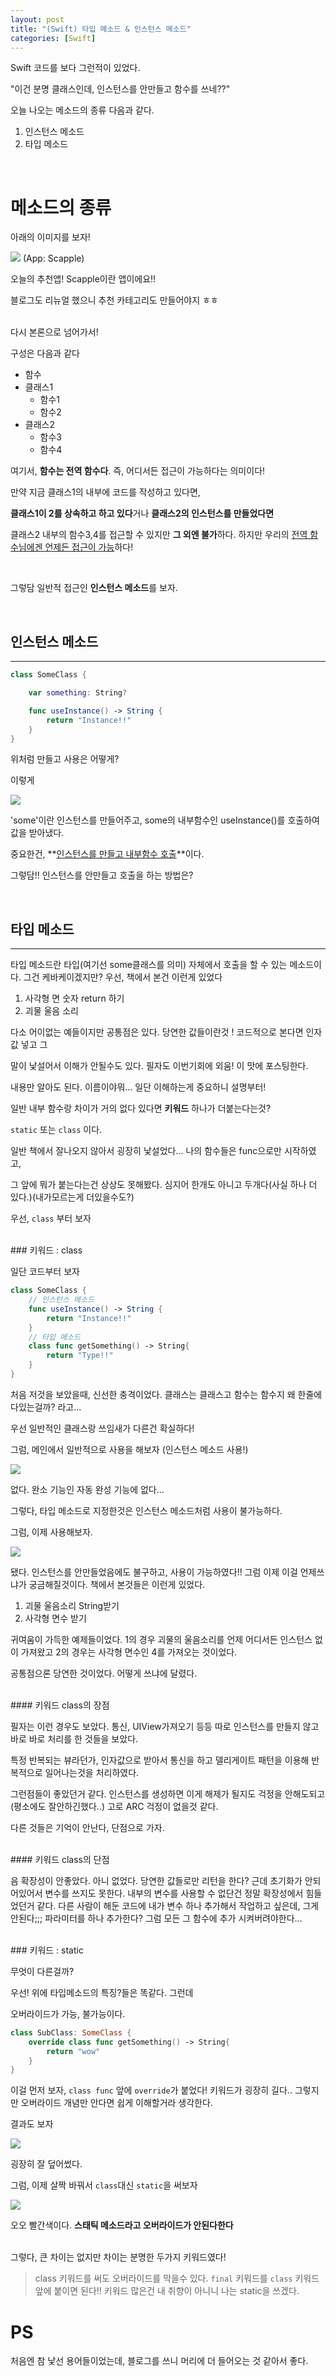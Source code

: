 ```yaml
---
layout: post                       
title: "(Swift) 타입 메소드 & 인스턴스 메소드"
categories: [Swift]
---
```


Swift 코드를 보다 그런적이 있었다.

"이건 분명 클래스인데, 인스턴스를 안만들고 함수를 쓰네??"



오늘 나오는 메소드의 종류 다음과 같다.

1. 인스턴스 메소드
2. 타입 메소드

<br>

# 메소드의 종류
아래의 이미지를 보자!

![](https://jiseobkim.github.io/static/img/_post/2018-10-05/img1.png)
(App: Scapple)

오늘의 추천앱! Scapple이란 앱이에요!!

블로그도 리뉴얼 했으니 추천 카테고리도 만들어야지 ㅎㅎ

<br>
다시 본론으로 넘어가서!

구성은 다음과 같다
- 함수
- 클래스1
  - 함수1
  - 함수2
- 클래스2
  - 함수3
  - 함수4

여기서, **함수는 전역 함수다**. 즉, 어디서든 접근이 가능하다는 의미이다!

만약 지금 클래스1의 내부에 코드를 작성하고 있다면,

**클래스1이 2를 상속하고 하고 있다**거나 **클래스2의 인스턴스를 만들었다면**

클래스2 내부의 함수3,4를 접근할 수 있지만 **그 외엔 불가**하다. 하지만 우리의 <u>전역 함수님에겐 언제든 접근이 가능</u>하다!

<br>

그렇담 일반적 접근인 **인스턴스 메소드**를 보자.

<br>

## 인스턴스 메소드

---



```swift
class SomeClass {

    var something: String?

    func useInstance() -> String {
        return "Instance!!"
    }
}
```



위처럼 만들고 사용은 어떻게?

이렇게

![](https://jiseobkim.github.io/static/img/_post/2018-10-05/img2.png)



'some'이란 인스턴스를 만들어주고, some의 내부함수인 useInstance()를 호출하여 값을 받아냈다.

중요한건, **<u>인스턴스를 만들고 내부함수 호출</u>**이다.

그렇담!! 인스턴스를 안만들고 호출을 하는 방법은?

<br>

## 타입 메소드

---





타입 메소드란 타입(여기선 some클래스를 의미) 자체에서 호출을 할 수 있는 메소드이다.
그건 케바케이겠지만? 우선, 책에서 본건 이런게 있었다
1. 사각형 면 숫자 return 하기
2. 괴물 울음 소리

다소 어이없는 예들이지만 공통점은 있다. 당연한 값들이란것 !
코드적으로 본다면 인자값 넣고 그

말이 낯설어서 이해가 안될수도 있다. 필자도 이번기회에 외움! 이 맛에 포스팅한다.

내용만 알아도 된다. 이름이야뭐... 일단 이해하는게 중요하니 설명부터!



일반 내부 함수랑 차이가 거의 없다 있다면 **키워드** 하나가 더붙는다는것?

`static`  또는 `class` 이다.



일반 책에서 잘나오지 않아서 굉장히 낯설었다... 나의 함수들은 func으로만 시작하였고,

그 앞에 뭐가 붙는다는건 상상도 못해봤다. 심지어 한개도 아니고 두개다(사실 하나 더 있다.)(내가모르는게 더있을수도?)





우선, `class` 부터 보자


<br>
### 키워드 : class

일단 코드부터 보자





```swift
class SomeClass {
    // 인스턴스 메소드
    func useInstance() -> String {
        return "Instance!!"
    }
    // 타입 메소드
    class func getSomething() -> String{
        return "Type!!"
    }
}
```



처음 저것을 보았을때, 신선한 충격이었다. 클래스는 클래스고 함수는 함수지 왜 한줄에 다있는걸까? 라고...

우선 일반적인 클래스랑 쓰임새가 다른건 확실하다!

그럼, 메인에서 일반적으로 사용을 해보자 (인스턴스 메소드 사용!)



![](https://jiseobkim.github.io/static/img/_post/2018-10-05/img3.png)



없다. 완소 기능인 자동 완성 기능에 없다...

그렇다, 타입 메소드로 지정한것은 인스턴스 메소드처럼 사용이 불가능하다.

그럼, 이제 사용해보자.

![](https://jiseobkim.github.io/static/img/_post/2018-10-05/img4.png)



됐다. 인스턴스를 안만들었음에도 불구하고, 사용이 가능하였다!!
그럼 이제 이걸 언제쓰냐가 궁금해질것이다. 책에서 본것들은 이런게 있었다.
1. 괴물 울음소리 String받기
2. 사각형 면수 받기 

귀여움이 가득한 예제들이었다. 
1의 경우 괴물의 울음소리를 언제 어디서든 인스턴스 없이 가져왔고
2의 경우는 사각형 면수인 4를 가져오는 것이었다.

공통점으론 당연한 것이었다. 어떻게 쓰냐에 달렸다.

<br>
#### 키워드 class의 장점

필자는 이런 경우도 보았다. 통신, UIView가져오기 등등
따로 인스턴스를 만들지 않고 바로 바로 처리를 한 것들을 보았다.

특정 반복되는 뷰라던가, 인자값으로 받아서 통신을 하고 델리게이트 패턴을 이용해 반복적으로 일어나는것을 처리하였다.

그런점들이 좋았던거 같다. 인스턴스를 생성하면 이게 해제가 될지도 걱정을 안해도되고 (평소에도 잘안하긴했다..) 고로 ARC 걱정이 없을것 같다.

다른 것들은 기억이 안난다, 단점으로 가자.

<br>
#### 키워드 class의 단점

음 확장성이 안좋았다. 아니 없었다.
당연한 값들로만 리턴을 한다? 근데 초기화가 안되어있어서 변수를 쓰지도 못한다.
내부의 변수를 사용할 수 없단건 정말 확장성에서 힘들었던거 같다. 다른 사람이 해둔 코드에 내가 변수 하나 추가해서 작업하고 싶은데, 그게 안된다;;;
파라미터를 하나 추가한다? 그럼 모든 그 함수에 추가 시켜버려야한다...

<br>
### 키워드 : static

무엇이 다른걸까?

우선! 위에 타입메소드의 특징?들은 똑같다. 그런데


오버라이드가 가능, 불가능이다.


```swift
class SubClass: SomeClass {
    override class func getSomething() -> String{
        return "wow"
    }
}
```
이걸 먼저 보자, `class func` 앞에 `override`가 붙었다!
키워드가 굉장히 길다.. 그렇지만 오버라이드 개념만 안다면 쉽게 이해할거라 생각한다.

결과도 보자

![](https://jiseobkim.github.io/static/img/_post/2018-10-05/img5.png)

굉장히 잘 덮어썼다.

그럼, 이제 살짝 바꿔서 `class`대신 `static`을 써보자

![](https://jiseobkim.github.io/static/img/_post/2018-10-05/img6.png)


오오 빨간색이다. **스태틱 메소드라고 오버라이드가 안된다한다**

<br>
그렇다, 큰 차이는 없지만 차이는 분명한 두가지 키워드였다!

> class 키워드를 써도 오버라이드를 막을수 있다.
> `final` 키워드를 `class` 키워드 앞에 붙이면 된다!!
> 키워드 많은건 내 취향이 아니니 나는 static을 쓰겠다.

# PS
처음엔 참 낯선 용어들이었는데, 블로그를 쓰니 머리에 더 들어오는 것 같아서 좋다.



 




